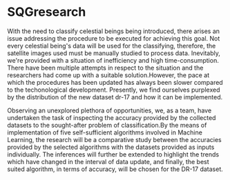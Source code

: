# SQGresearch

With the need to classify celestial beings being introduced, there arises an issue addressing the procedure to be executed for achieving this goal.
Not every celestial being's data will be used for the classifying, therefore, the satellite images used must be manually studied to process data. Inevitably, we're provided with a situation of inefficiency and high time-consumption.
There have been multiple attempts in respect to the situation and the researchers had come up with a suitable solution.However, the pace at which the procedures has been updated has always been slower compared to the techonological development. Presently, we find ourselves purplexed by the distribution of the new dataset dr-17 and how it can be implemented.

Observing an unexplored plethora of opportunities, we, as a team, have undertaken the task of inspecting the accuracy provided by the collected datasets to the sought-after problem of classification.By the means of implementation of five self-sufficient algorithms involved in Machine Learning, the research will be a comparative study between the accuracies provided by the selected algorithms with the datasets provided as inputs individually. The inferences will further be extended to highlight the trends which have changed in the interval of data update, and finally, the best suited algorithm, in terms of accuracy, will be chosen for the DR-17 dataset.
